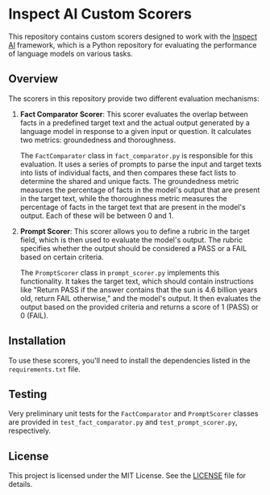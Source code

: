 # Inspect AI Custom Scorers

This repository contains custom scorers designed to work with the [Inspect AI](https://github.com/UKGovernmentBEIS/inspect_ai/) framework, which is a Python repository for evaluating the performance of language models on various tasks.

## Overview

The scorers in this repository provide two different evaluation mechanisms:

1. **Fact Comparator Scorer**: This scorer evaluates the overlap between facts in a predefined target text and the actual output generated by a language model in response to a given input or question. It calculates two metrics: groundedness and thoroughness.

   The `FactComparator` class in `fact_comparator.py` is responsible for this evaluation. It uses a series of prompts to parse the input and target texts into lists of individual facts, and then compares these fact lists to determine the shared and unique facts. The groundedness metric measures the percentage of facts in the model's output that are present in the target text, while the thoroughness metric measures the percentage of facts in the target text that are present in the model's output. Each of these will be between 0 and 1.

2. **Prompt Scorer**: This scorer allows you to define a rubric in the target field, which is then used to evaluate the model's output. The rubric specifies whether the output should be considered a PASS or a FAIL based on certain criteria.

   The `PromptScorer` class in `prompt_scorer.py` implements this functionality. It takes the target text, which should contain instructions like "Return PASS if the answer contains that the sun is 4.6 billion years old, return FAIL otherwise," and the model's output. It then evaluates the output based on the provided criteria and returns a score of 1 (PASS) or 0 (FAIL).

## Installation

To use these scorers, you'll need to install the dependencies listed in the `requirements.txt` file.

## Testing

Very preliminary unit tests for the `FactComparator` and `PromptScorer` classes are provided in `test_fact_comparator.py` and `test_prompt_scorer.py`, respectively.

## License

This project is licensed under the MIT License. See the [LICENSE](LICENSE) file for details.